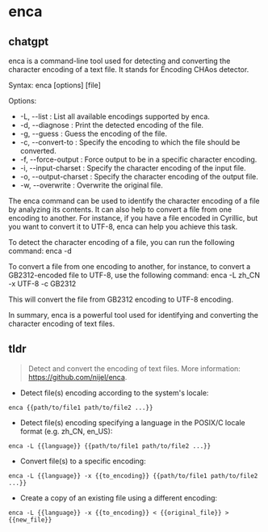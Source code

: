 # enca 
## chatgpt 
enca is a command-line tool used for detecting and converting the character encoding of a text file. It stands for Encoding CHAos detector.

Syntax: enca [options] [file]

Options:
- -L, --list            : List all available encodings supported by enca.
- -d, --diagnose        : Print the detected encoding of the file.
- -g, --guess           : Guess the encoding of the file.
- -c, --convert-to      : Specify the encoding to which the file should be converted.
- -f, --force-output    : Force output to be in a specific character encoding.
- -i, --input-charset   : Specify the character encoding of the input file.
- -o, --output-charset  : Specify the character encoding of the output file.
- -w, --overwrite       : Overwrite the original file.

The enca command can be used to identify the character encoding of a file by analyzing its contents. It can also help to convert a file from one encoding to another. For instance, if you have a file encoded in Cyrillic, but you want to convert it to UTF-8, enca can help you achieve this task. 

To detect the character encoding of a file, you can run the following command:
enca -d <filename>

To convert a file from one encoding to another, for instance, to convert a GB2312-encoded file to UTF-8, use the following command:
enca -L zh_CN -x UTF-8 -c GB2312 <filename>

This will convert the file from GB2312 encoding to UTF-8 encoding. 

In summary, enca is a powerful tool used for identifying and converting the character encoding of text files. 

## tldr 
 
> Detect and convert the encoding of text files.
> More information: <https://github.com/nijel/enca>.

- Detect file(s) encoding according to the system's locale:

`enca {{path/to/file1 path/to/file2 ...}}`

- Detect file(s) encoding specifying a language in the POSIX/C locale format (e.g. zh_CN, en_US):

`enca -L {{language}} {{path/to/file1 path/to/file2 ...}}`

- Convert file(s) to a specific encoding:

`enca -L {{language}} -x {{to_encoding}} {{path/to/file1 path/to/file2 ...}}`

- Create a copy of an existing file using a different encoding:

`enca -L {{language}} -x {{to_encoding}} < {{original_file}} > {{new_file}}`
